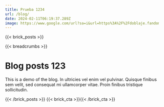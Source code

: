 ```yaml
---
title: Prueba 1234
url: /blog/
date: 2024-02-11T06:19:37.289Z
image: https://www.google.com/url?sa=i&url=https%3A%2F%2Fdoblaje.fandom.com%2Fes%2Fwiki%2FOsitos_Cari%25C3%25B1ositos%3A_Libera_la_magia&psig=AOvVaw1t2-XJCVSZCBT5sajc5Cso&ust=1707718819929000&source=images&cd=vfe&opi=89978449&ved=0CBEQjRxqFwoTCNCt3L_SooQDFQAAAAAdAAAAABAD
---
```

{{< brick_posts >}}

{{< breadcrumbs >}}

# Blog posts 123

This is a demo of the blog. In ultricies vel enim vel pulvinar. Quisque finibus sem velit, sed consequat mi ullamcorper vitae. Proin finibus tristique sollicitudin.

{{< /brick_posts >}}
{{< brick_cta >}}{{< /brick_cta >}}
